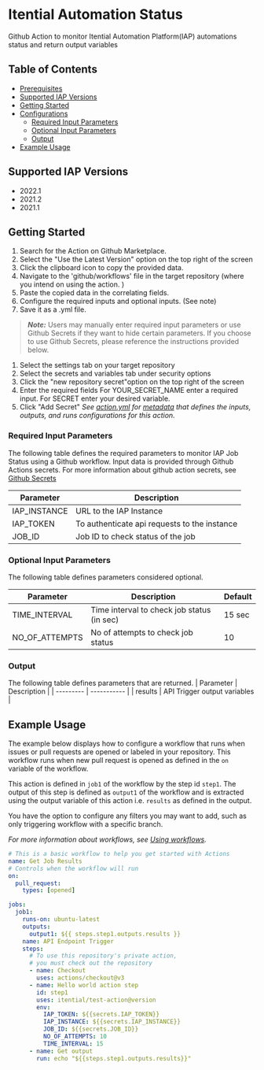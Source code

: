 # Itential Automation Status 
Github Action to monitor Itential Automation Platform(IAP) automations status and return output variables

## Table of Contents 
  - [Prerequisites](#prerequisites)
  - [Supported IAP Versions](#supported-iap-versions)
  - [Getting Started](#getting-started)
  - [Configurations](#configurations)
    - [Required Input Parameters](#required-input-parameters)
    - [Optional Input Parameters](#optional-input-parameters)
    - [Output](#output)
  - [Example Usage](#example-usage)

## Supported IAP Versions
* 2022.1
* 2021.2
* 2021.1

## Getting Started
1. Search for the Action on Github Marketplace.
2. Select the "Use the Latest Version" option on the top right of the screen 
3. Click the clipboard icon to copy the provided data. 
4. Navigate to the 'github/workflows' file in the target repository (where you intend on using the action. )
5. Paste the copied data in the correlating fields. 
6. Configure the required inputs and optional inputs. (See note)
7.  Save it as a .yml file.

>**_Note:_** Users may manually enter required input parameters or use Github Secrets if they want to hide certain parameters. If you choose to use Github Secrets, please reference the instructions provided below. 

1. Select the settings tab on your target repository 
2. Select the secrets and variables tab under security options 
3. Click the "new repository secret"option on the top right of the screen 
4. Enter the required fields 
For YOUR_SECRET_NAME enter a required input. 
For SECRET enter your desired variable. 
6. Click "Add Secret"
_See [action.yml](action.yml) for [metadata](https://docs.github.com/en/actions/creating-actions/metadata-syntax-for-github-actions) that defines the inputs, outputs, and runs configurations for this action._

 ### Required Input Parameters
The following table defines the required parameters to monitor IAP Job Status using a Github workflow. Input data is provided through Github Actions secrets. For more information about github action secrets, see [Github Secrets](https://docs.github.com/en/rest/actions/secrets?apiVersion=2022-11-28)
 
| Parameter | Description |
| --------- | ----------- |
| IAP_INSTANCE | URL to the IAP Instance |
| IAP_TOKEN | To authenticate api requests to the instance |
| JOB_ID| Job ID to check status of the job |

### Optional Input Parameters
The following table defines parameters considered optional. 

| Parameter | Description | Default |
| --------- | ----------- | ------- |
| TIME_INTERVAL | Time interval to check job status (in sec) | 15 sec |
| NO_OF_ATTEMPTS | No of attempts to check job status | 10 |

### Output
The following table defines parameters that are returned. 
| Parameter | Description |
| --------- | ----------- |
| results | API Trigger output variables |


## Example Usage 

The example below displays how to configure a workflow that runs when issues or pull requests are opened or labeled in your repository. This workflow runs when new pull request is opened as defined in the `on` variable of the workflow.

This action is defined in  `job1` of the workflow by the step id `step1`. The output of this step is defined as `output1` of the workflow and is extracted using the output variable of this action i.e. `results` as defined in the output.

You have the option to configure any filters you may want to add, such as only triggering workflow with a specific branch. 


_For more information about workflows, see [Using workflows](https://docs.github.com/en/actions/using-workflows)._

```yaml
# This is a basic workflow to help you get started with Actions
name: Get Job Results
# Controls when the workflow will run
on:
  pull_request:
    types: [opened]

jobs:
  job1:
    runs-on: ubuntu-latest
    outputs:
      output1: ${{ steps.step1.outputs.results }}
    name: API Endpoint Trigger
    steps:
      # To use this repository's private action,
      # you must check out the repository
      - name: Checkout
        uses: actions/checkout@v3
      - name: Hello world action step
        id: step1
        uses: itential/test-action@version
        env:
          IAP_TOKEN: ${{secrets.IAP_TOKEN}}
          IAP_INSTANCE: ${{secrets.IAP_INSTANCE}}
          JOB_ID: ${{secrets.JOB_ID}}
          NO_OF_ATTEMPTS: 10
          TIME_INTERVAL: 15
      - name: Get output
        run: echo "${{steps.step1.outputs.results}}"
```
